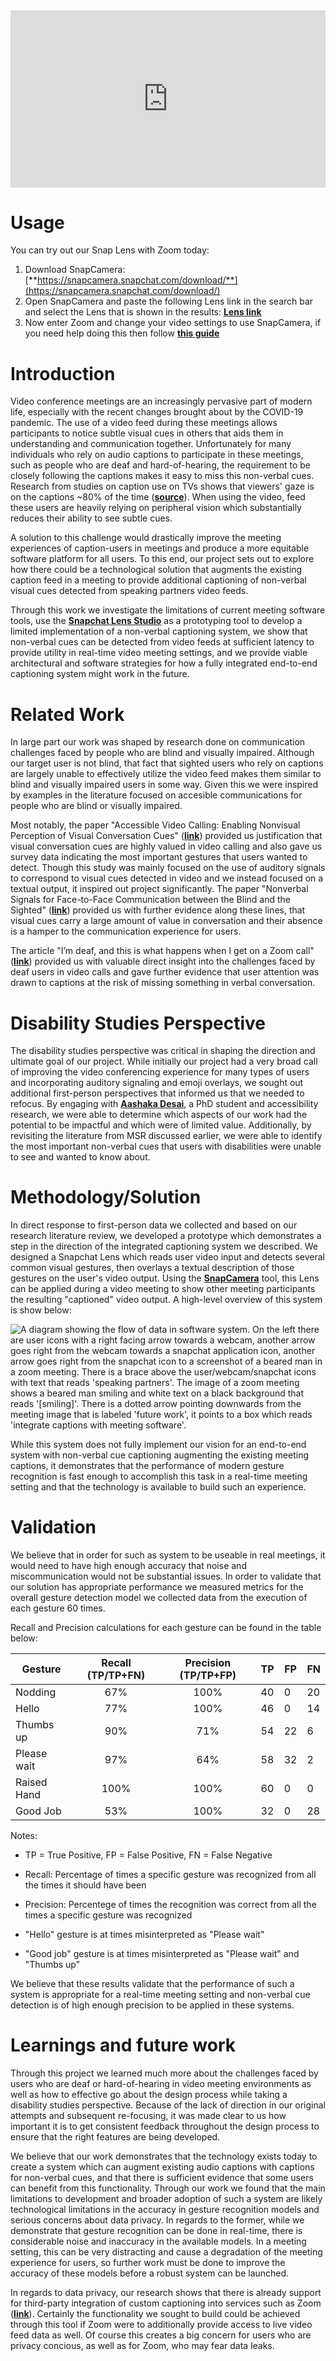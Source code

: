 <div>
<div style="position:relative;padding-top:56.25%;">
<iframe src="https://www.youtube.com/embed/B6z9CQttTHs" title="Non-verbal captioning project video" frameborder="0" style="position:absolute;top:0;left:0;width:100%;height:100%;"></iframe>
</div>
</div>

# Usage

You can try out our Snap Lens with Zoom today:

1. Download SnapCamera: [**https://snapcamera.snapchat.com/download/**](https://snapcamera.snapchat.com/download/)
1. Open SnapCamera and paste the following Lens link in the search bar and select the Lens that is shown in the results: [**Lens link**][lens_link]
1. Now enter Zoom and change your video settings to use SnapCamera, if you need help doing this then follow [**this guide**][snap_with_zoom]

# Introduction

Video conference meetings are an increasingly pervasive part of modern life, especially with the recent changes brought about by the COVID-19 pandemic. The use of a video feed during these meetings allows participants to notice subtle visual cues in others that aids them in understanding and communication together. Unfortunately for many individuals who rely on audio captions to participate in these meetings, such as people who are deaf and hard-of-hearing, the requirement to be closely following the captions makes it easy to miss this non-verbal cues. Research from studies on caption use on TVs shows that viewers' gaze is on the captions ~80% of the time ([**source**][caption_studies]). When using the video, feed these users are heavily relying on peripheral vision which substantially reduces their ability to see subtle cues.

A solution to this challenge would drastically improve the meeting experiences of caption-users in meetings and produce a more equitable software platform for all users. To this end, our project sets out to explore how there could be a technological solution that augments the existing caption feed in a meeting to provide additional captioning of non-verbal visual cues detected from speaking partners video feeds.

Through this work we investigate the limitations of current meeting software tools, use the [**Snapchat Lens Studio**][lens_studio] as a prototyping tool to develop a limited implementation of a non-verbal captioning system, we show that non-verbal cues can be detected from video feeds at sufficient latency to provide utility in real-time video meeting settings, and we provide viable architectural and software strategies for how a fully integrated end-to-end captioning system might work in the future.

# Related Work

In large part our work was shaped by research done on communication challenges faced by people who are blind and visually impaired. Although our target user is not blind, that fact that sighted users who rely on captions are largely unable to effectively utilize the video feed makes them similar to blind and visually impaired users in some way. Given this we were inspired by examples in the literature focused on accesible communications for people who are blind or visually impaired.

Most notably, the paper "Accessible Video Calling: Enabling Nonvisual Perception of Visual Conversation Cues" ([**link**][msr]) provided us justification that visual conversation cues are highly valued in video calling and also gave us survey data indicating the most important gestures that users wanted to detect. Though this study was mainly focused on the use of auditory signals to correspond to visual cues detected in video and we instead focused on a textual output, it inspired out project significantly. The paper "Nonverbal Signals for Face-to-Face Communication between the Blind and the Sighted" ([**link**][nonverbal_signals]) provided us with further evidence along these lines, that visual cues carry a large amount of value in conversation and their absence is a hamper to the communication experience for users.

The article "I’m deaf, and this is what happens when I get on a Zoom call" ([**link**][zoom_call]) provided us with valuable direct insight into the challenges faced by deaf users in video calls and gave further evidence that user attention was drawn to captions at the risk of missing something in verbal conversation.

# Disability Studies Perspective

The disability studies perspective was critical in shaping the direction and ultimate goal of our project. While initially our project had a very broad call of improving the video conferencing experience for many types of users and incorporating auditory signaling and emoji overlays, we sought out additional first-person perspectives that informed us that we needed to refocus. By engaging with [**Aashaka Desai**][aashaka], a PhD student and accessibility research, we were able to determine which aspects of our work had the potential to be impactful and which were of limited value. Additionally, by revisiting the literature from MSR discussed earlier, we were able to identify the most important non-verbal cues that users with disabilities were unable to see and wanted to know about.

# Methodology/Solution

In direct response to first-person data we collected and based on our research literature review, we developed a prototype which demonstrates a step in the direction of the integrated captioning system we described. We designed a Snapchat Lens which reads user video input and detects several common visual gestures, then overlays a textual description of those gestures on the user's video output. Using the [**SnapCamera**][snap_camera] tool, this Lens can be applied during a video meeting to show other meeting participants the resulting "captioned" video output. A high-level overview of this system is show below:

<img src="https://user-images.githubusercontent.com/6401746/120245481-2d52a680-c222-11eb-886b-362a653e1b5f.png" alt="A diagram showing the flow of data in software system. On the left there are user icons with a right facing arrow towards a webcam, another arrow goes right from the webcam towards a snapchat application icon, another arrow goes right from the snapchat icon to a screenshot of a beared man in a zoom meeting. There is a brace above the user/webcam/snapchat icons with text that reads 'speaking partners'. The image of a zoom meeting shows a beared man smiling and white text on a black background that reads '[smiling]'. There is a dotted arrow pointing downwards from the meeting image that is labeled 'future work', it points to a box which reads 'integrate captions with meeting software'." title="Architecture diagram of non-verbal captioning system"/>

While this system does not fully implement our vision for an end-to-end system with non-verbal cue captioning augmenting the existing meeting captions, it demonstrates that the performance of modern gesture recognition is fast enough to accomplish this task in a real-time meeting setting and that the technology is available to build such an experience.

# Validation

We believe that in order for such as system to be useable in real meetings, it would need to have high enough accuracy that noise and miscommunication would not be substantial issues. In order to validate that our solution has appropriate performance we measured metrics for the overall gesture detection model we collected data from the execution of each gesture 60 times.

Recall and Precision calculations for each gesture can be found in the table below:

| Gesture     | Recall (TP/TP+FN) | Precision (TP/TP+FP) | TP | FP | FN |
|-------------|:-----------------:|:--------------------:|----|----|----|
| Nodding     | 67%               | 100%                 | 40 | 0  | 20 |
| Hello       | 77%               | 100%                 | 46 | 0  | 14 |
| Thumbs up   | 90%               | 71%                  | 54 | 22 | 6  |
| Please wait | 97%               | 64%                  | 58 | 32 | 2  |
| Raised Hand | 100%              | 100%                 | 60 | 0  | 0  |
| Good Job    | 53%               | 100%                 | 32 | 0  | 28 |

Notes:

- TP = True Positive, FP = False Positive, FN = False Negative

- Recall: Percentage of times a specific gesture was recognized from all the times it should have been

- Precision: Percentege of times the recognition was correct from all the times a specific gesture was recognized

- "Hello" gesture is at times misinterpreted as "Please wait"

- "Good job" gesture is at times misinterpreted as "Please wait" and "Thumbs up"

We believe that these results validate that the performance of such a system is appropriate for a real-time meeting setting and non-verbal cue detection is of high enough precision to be applied in these systems.

# Learnings and future work

Through this project we learned much more about the challenges faced by users who are deaf or hard-of-hearing in video meeting environments as well as how to effective go about the design process while taking a disability studies perspective. Because of the lack of direction in our original attempts and subsequent re-focusing, it was made clear to us how important it is to get consistent feedback throughout the design process to ensure that the right features are being developed.

We believe that our work demonstrates that the technology exists today to create a system which can augment existing audio captions with captions for non-verbal cues, and that there is sufficient evidence that some users can benefit from this functionality. Through our work we found that the main limitations to development and broader adoption of such a system are likely technological limitations in the accuracy in gesture recognition models and serious concerns about data privacy. In regards to the former, while we demonstrate that gesture recognition can be done in real-time, there is considerable noise and inaccuracy in the available models. In a meeting setting, this can be very distracting and cause a degradation of the meeting experience for users, so further work must be done to improve the accuracy of these models before a robust system can be launched.

In regards to data privacy, our research shows that there is already support for third-party integration of custom captioning into services such as Zoom ([**link**][third_party_captioning]). Certainly the functionality we sought to build could be achieved through this tool if Zoom were to additionally provide access to live video feed data as well. Of course this creates a big concern for users who are privacy concious, as well as for Zoom, who may fear data leaks.

[lens_link]: https://www.snapchat.com/unlock/?type=SNAPCODE&uuid=00c152926eae47e19f9bf5758fe7bfe0&metadata=01
[snap_with_zoom]: https://support.lensstudio.snapchat.com/hc/en-us/articles/360041102572-How-do-I-use-Snap-Camera-with-Zoom-
[caption_studies]: https://www.jstor.org/stable/44393238?seq=1
[lens_studio]: https://lensstudio.snapchat.com/
[msr]: https://www.microsoft.com/en-us/research/uploads/prod/2019/09/NAVC-CSCW-cam-ready-Submit2.pdf
[nonverbal_signals]: https://www.drhu.eu/publications/2015-ICEAPVI-NonverbalSignalsforFaceToFaceCommunication.pdf
[zoom_call]: https://www.fastcompany.com/90565930/im-deaf-and-this-is-what-happens-when-i-get-on-a-zoom-call
[aashaka]: https://make4all.org/portfolio/aashaka-desai/
[snap_camera]: https://snapcamera.snapchat.com/
[third_party_captioning]: https://support.zoom.us/hc/en-us/articles/115002212983-Integrating-a-third-party-closed-captioning-service
